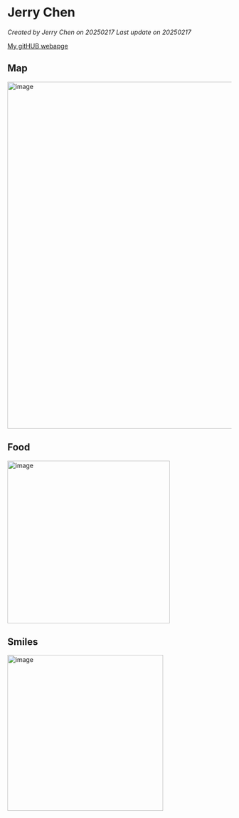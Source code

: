 # Jerry Chen


*Created by Jerry Chen on 20250217  Last update on 20250217*

[My gitHUB webapge](https://github.com/jerry0519-nycu)


## Map
<img width="779" alt="image" src="https://github.com/user-attachments/assets/163418de-501d-4b77-b465-b85de510e778" />

## Food
<img width="365" alt="image" src="https://github.com/user-attachments/assets/86a0206a-05d8-4ae0-a104-12c031510a43" />

## Smiles
<img width="350" alt="image" src="https://github.com/user-attachments/assets/6394d410-ddd3-4e23-8b55-fccf97c7565e" />

